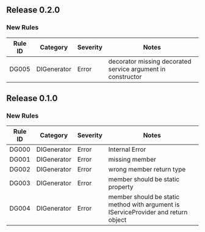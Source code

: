 ﻿## Release 0.2.0

### New Rules

Rule ID | Category | Severity | Notes
--------|----------|----------|-------
DG005 | DIGenerator | Error | decorator missing decorated service argument in constructor


## Release 0.1.0

### New Rules

Rule ID | Category | Severity | Notes
--------|----------|----------|-------
DG000 | DIGenerator | Error | Internal Error
DG001 | DIGenerator | Error | missing member
DG002 | DIGenerator | Error | wrong member return type
DG003 | DIGenerator | Error | member should be static property
DG004 | DIGenerator | Error | member should be static method with argument is IServiceProvider and return object







